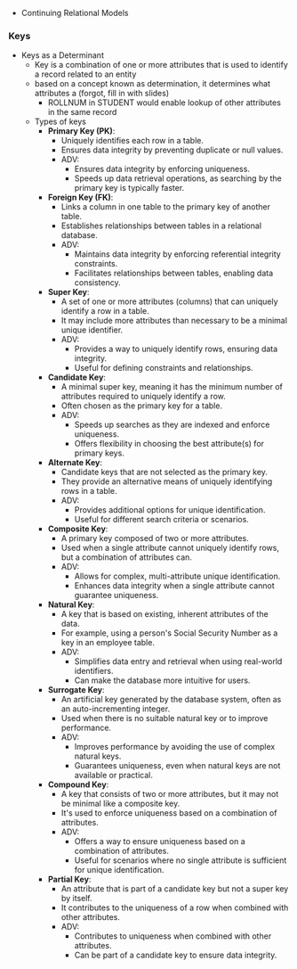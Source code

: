 - Continuing Relational Models

### Keys

- Keys as a Determinant
	- Key is a combination of one or more attributes that is used to identify a record related to an entity
	- based on a concept known as determination, it determines what attributes a (forgot, fill in with slides)
		- ROLLNUM in STUDENT would enable lookup of other attributes in the same record
	- Types of keys
		- **Primary Key (PK)**:
			- Uniquely identifies each row in a table.
			- Ensures data integrity by preventing duplicate or null values.
			- ADV:
				- Ensures data integrity by enforcing uniqueness.
				- Speeds up data retrieval operations, as searching by the primary key is typically faster.
		- **Foreign Key (FK)**:
			- Links a column in one table to the primary key of another table.
			- Establishes relationships between tables in a relational database.
			- ADV:
				- Maintains data integrity by enforcing referential integrity constraints.
				- Facilitates relationships between tables, enabling data consistency.
		- **Super Key**:
			- A set of one or more attributes (columns) that can uniquely identify a row in a table.
			- It may include more attributes than necessary to be a minimal unique identifier.
			- ADV:
				- Provides a way to uniquely identify rows, ensuring data integrity.
				- Useful for defining constraints and relationships.
		- **Candidate Key**:
			- A minimal super key, meaning it has the minimum number of attributes required to uniquely identify a row.
			- Often chosen as the primary key for a table.
			- ADV:
				- Speeds up searches as they are indexed and enforce uniqueness.
				- Offers flexibility in choosing the best attribute(s) for primary keys.
		- **Alternate Key**:
			- Candidate keys that are not selected as the primary key.
			- They provide an alternative means of uniquely identifying rows in a table.
			- ADV:
				- Provides additional options for unique identification.
				- Useful for different search criteria or scenarios.
		- **Composite Key**:
			- A primary key composed of two or more attributes.
			- Used when a single attribute cannot uniquely identify rows, but a combination of attributes can.
			- ADV:
				- Allows for complex, multi-attribute unique identification.
				- Enhances data integrity when a single attribute cannot guarantee uniqueness.
		- **Natural Key**:
			- A key that is based on existing, inherent attributes of the data.
			- For example, using a person's Social Security Number as a key in an employee table.
			- ADV:
				- Simplifies data entry and retrieval when using real-world identifiers.
				- Can make the database more intuitive for users.
		- **Surrogate Key**:
			- An artificial key generated by the database system, often as an auto-incrementing integer.
			- Used when there is no suitable natural key or to improve performance.
			- ADV:
				- Improves performance by avoiding the use of complex natural keys.
				- Guarantees uniqueness, even when natural keys are not available or practical.
		- **Compound Key**:
			- A key that consists of two or more attributes, but it may not be minimal like a composite key.
			- It's used to enforce uniqueness based on a combination of attributes.
			- ADV:
				-  Offers a way to ensure uniqueness based on a combination of attributes.
				- Useful for scenarios where no single attribute is sufficient for unique identification.
		- **Partial Key**:
			- An attribute that is part of a candidate key but not a super key by itself.
			- It contributes to the uniqueness of a row when combined with other attributes.
			- ADV:
				- Contributes to uniqueness when combined with other attributes.
				- Can be part of a candidate key to ensure data integrity.
